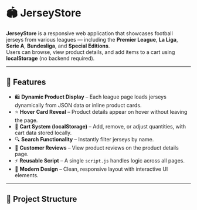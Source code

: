 # 🏟️ JerseyStore

**JerseyStore** is a responsive web application that showcases football jerseys from various leagues — including the **Premier League**, **La Liga**, **Serie A**, **Bundesliga**, and **Special Editions**.  
Users can browse, view product details, and add items to a cart using **localStorage** (no backend required).

---

## 🚀 Features

- 🛍️ **Dynamic Product Display** – Each league page loads jerseys dynamically from JSON data or inline product cards.
- ⭐ **Hover Card Reveal** – Product details appear on hover without leaving the page.
- 🛒 **Cart System (localStorage)** – Add, remove, or adjust quantities, with cart data stored locally.
- 🔍 **Search Functionality** – Instantly filter jerseys by name.
- 💬 **Customer Reviews** – View product reviews on the product details page.
- ⚡ **Reusable Script** – A single `script.js` handles logic across all pages.
- 🎨 **Modern Design** – Clean, responsive layout with interactive UI elements.

---

## 📂 Project Structure

